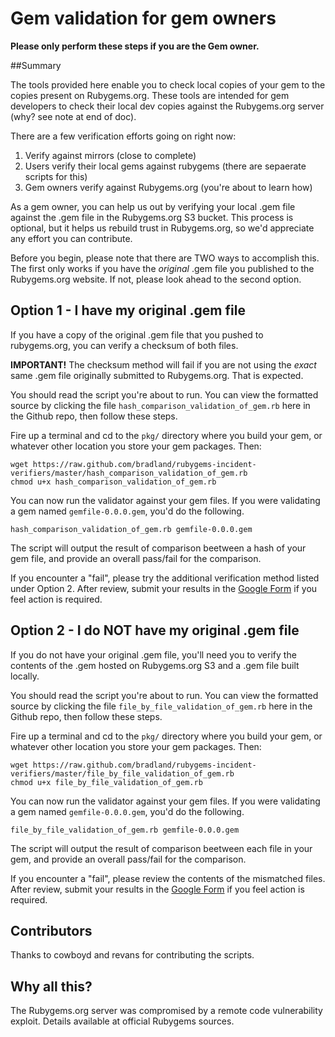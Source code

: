 # Gem validation for gem owners #

**Please only perform these steps if you are the Gem owner.**

##Summary

The tools provided here enable you to check local copies of your gem to the copies present on Rubygems.org. These tools are intended for gem developers to check their local dev copies against the Rubygems.org server (why? see note at end of doc).

There are a few verification efforts going on right now:

1. Verify against mirrors (close to complete)
2. Users verify their local gems against rubygems (there are sepaerate scripts for this)
3. Gem owners verify against Rubygems.org (you're about to learn how)

As a gem owner, you can help us out by verifying your local .gem file against the .gem file in the Rubygems.org S3 bucket. This process is optional, but it helps us rebuild trust in Rubygems.org, so we'd appreciate any effort you can contribute.

Before you begin, please note that there are TWO ways to accomplish this. The first only works if you have the *original* .gem file you published to the Rubygems.org website. If not, please look ahead to the second option.

## Option 1 - I have my original .gem file ##

If you have a copy of the original .gem file that you pushed to rubygems.org, you can verify a checksum of both files.

**IMPORTANT!** The checksum method will fail if you are not using the *exact* same .gem file originally submitted to Rubygems.org. That is expected.

You should read the script you're about to run. You can view the formatted source by clicking the file `hash_comparison_validation_of_gem.rb` here in the Github repo, then follow these steps.

Fire up a terminal and cd to the `pkg/` directory where you build your gem, or whatever other location you store your gem packages. Then:

    wget https://raw.github.com/bradland/rubygems-incident-verifiers/master/hash_comparison_validation_of_gem.rb
    chmod u+x hash_comparison_validation_of_gem.rb

You can now run the validator against your gem files. If you were validating a gem named `gemfile-0.0.0.gem`, you'd do the following.

    hash_comparison_validation_of_gem.rb gemfile-0.0.0.gem

The script will output the result of comparison beetween a hash of your gem file, and provide an overall pass/fail for the comparison.

If you encounter a "fail", please try the additional verification method listed under Option 2. After review, submit your results in the [Google Form][form] if you feel action is required.


## Option 2 - I do NOT have my original .gem file ##

If you do not have your original .gem file, you'll need you to verify the contents of the .gem hosted on Rubygems.org S3 and a .gem file built locally.

You should read the script you're about to run. You can view the formatted source by clicking the file `file_by_file_validation_of_gem.rb` here in the Github repo, then follow these steps.

Fire up a terminal and cd to the `pkg/` directory where you build your gem, or whatever other location you store your gem packages. Then:

    wget https://raw.github.com/bradland/rubygems-incident-verifiers/master/file_by_file_validation_of_gem.rb
    chmod u+x file_by_file_validation_of_gem.rb

You can now run the validator against your gem files. If you were validating a gem named `gemfile-0.0.0.gem`, you'd do the following.

    file_by_file_validation_of_gem.rb gemfile-0.0.0.gem

The script will output the result of comparison beetween each file in your gem, and provide an overall pass/fail for the comparison.

If you encounter a "fail", please review the contents of the mismatched files. After review, submit your results in the [Google Form][form] if you feel action is required.

[form]:https://docs.google.com/forms/d/1ww3Icilk2U2VsULv64-27Wz2yHXMAteuUdlfjaqtkAs/viewform

## Contributors ##

Thanks to cowboyd and revans for contributing the scripts.

## Why all this? ##

The Rubygems.org server was compromised by a remote code vulnerability exploit. Details available at official Rubygems sources.